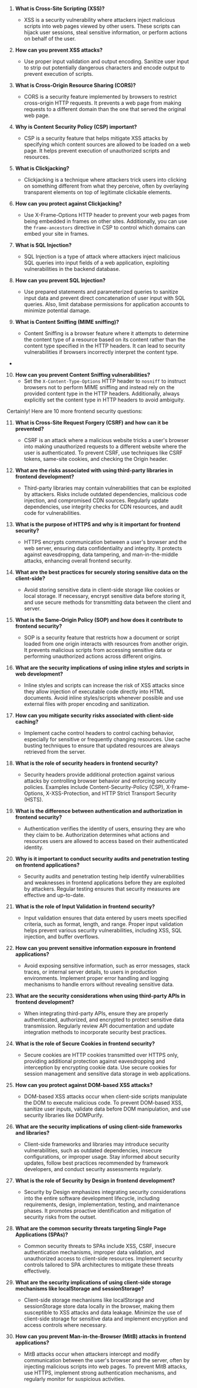 

1. **What is Cross-Site Scripting (XSS)?**
   - XSS is a security vulnerability where attackers inject malicious scripts into web pages viewed by other users. These scripts can hijack user sessions, steal sensitive information, or perform actions on behalf of the user.

2. **How can you prevent XSS attacks?**
   - Use proper input validation and output encoding. Sanitize user input to strip out potentially dangerous characters and encode output to prevent execution of scripts.

3. **What is Cross-Origin Resource Sharing (CORS)?**
   - CORS is a security feature implemented by browsers to restrict cross-origin HTTP requests. It prevents a web page from making requests to a different domain than the one that served the original web page.

4. **Why is Content Security Policy (CSP) important?**
   - CSP is a security feature that helps mitigate XSS attacks by specifying which content sources are allowed to be loaded on a web page. It helps prevent execution of unauthorized scripts and resources.

5. **What is Clickjacking?**
   - Clickjacking is a technique where attackers trick users into clicking on something different from what they perceive, often by overlaying transparent elements on top of legitimate clickable elements.

6. **How can you protect against Clickjacking?**
   - Use X-Frame-Options HTTP header to prevent your web pages from being embedded in frames on other sites. Additionally, you can use the `frame-ancestors` directive in CSP to control which domains can embed your site in frames.

7. **What is SQL Injection?**
   - SQL Injection is a type of attack where attackers inject malicious SQL queries into input fields of a web application, exploiting vulnerabilities in the backend database.

8. **How can you prevent SQL Injection?**
   - Use prepared statements and parameterized queries to sanitize input data and prevent direct concatenation of user input with SQL queries. Also, limit database permissions for application accounts to minimize potential damage.

9. **What is Content Sniffing (MIME sniffing)?**
   - Content Sniffing is a browser feature where it attempts to determine the content type of a resource based on its content rather than the content type specified in the HTTP headers. It can lead to security vulnerabilities if browsers incorrectly interpret the content type.
- 

10. **How can you prevent Content Sniffing vulnerabilities?**
    - Set the `X-Content-Type-Options` HTTP header to `nosniff` to instruct browsers not to perform MIME sniffing and instead rely on the provided content type in the HTTP headers. Additionally, always explicitly set the content type in HTTP headers to avoid ambiguity.

Certainly! Here are 10 more frontend security questions:

11. **What is Cross-Site Request Forgery (CSRF) and how can it be prevented?**
    - CSRF is an attack where a malicious website tricks a user's browser into making unauthorized requests to a different website where the user is authenticated. To prevent CSRF, use techniques like CSRF tokens, same-site cookies, and checking the Origin header.

12. **What are the risks associated with using third-party libraries in frontend development?**
    - Third-party libraries may contain vulnerabilities that can be exploited by attackers. Risks include outdated dependencies, malicious code injection, and compromised CDN sources. Regularly update dependencies, use integrity checks for CDN resources, and audit code for vulnerabilities.

13. **What is the purpose of HTTPS and why is it important for frontend security?**
    - HTTPS encrypts communication between a user's browser and the web server, ensuring data confidentiality and integrity. It protects against eavesdropping, data tampering, and man-in-the-middle attacks, enhancing overall frontend security.

14. **What are the best practices for securely storing sensitive data on the client-side?**
    - Avoid storing sensitive data in client-side storage like cookies or local storage. If necessary, encrypt sensitive data before storing it, and use secure methods for transmitting data between the client and server.

15. **What is the Same-Origin Policy (SOP) and how does it contribute to frontend security?**
    - SOP is a security feature that restricts how a document or script loaded from one origin interacts with resources from another origin. It prevents malicious scripts from accessing sensitive data or performing unauthorized actions across different origins.

16. **What are the security implications of using inline styles and scripts in web development?**
    - Inline styles and scripts can increase the risk of XSS attacks since they allow injection of executable code directly into HTML documents. Avoid inline styles/scripts whenever possible and use external files with proper encoding and sanitization.

17. **How can you mitigate security risks associated with client-side caching?**
    - Implement cache control headers to control caching behavior, especially for sensitive or frequently changing resources. Use cache busting techniques to ensure that updated resources are always retrieved from the server.

18. **What is the role of security headers in frontend security?**
    - Security headers provide additional protection against various attacks by controlling browser behavior and enforcing security policies. Examples include Content-Security-Policy (CSP), X-Frame-Options, X-XSS-Protection, and HTTP Strict Transport Security (HSTS).

19. **What is the difference between authentication and authorization in frontend security?**
    - Authentication verifies the identity of users, ensuring they are who they claim to be. Authorization determines what actions and resources users are allowed to access based on their authenticated identity.

20. **Why is it important to conduct security audits and penetration testing on frontend applications?**
    - Security audits and penetration testing help identify vulnerabilities and weaknesses in frontend applications before they are exploited by attackers. Regular testing ensures that security measures are effective and up-to-date.

21. **What is the role of Input Validation in frontend security?**
    - Input validation ensures that data entered by users meets specified criteria, such as format, length, and range. Proper input validation helps prevent various security vulnerabilities, including XSS, SQL injection, and buffer overflows.

22. **How can you prevent sensitive information exposure in frontend applications?**
    - Avoid exposing sensitive information, such as error messages, stack traces, or internal server details, to users in production environments. Implement proper error handling and logging mechanisms to handle errors without revealing sensitive data.

23. **What are the security considerations when using third-party APIs in frontend development?**
    - When integrating third-party APIs, ensure they are properly authenticated, authorized, and encrypted to protect sensitive data transmission. Regularly review API documentation and update integration methods to incorporate security best practices.

24. **What is the role of Secure Cookies in frontend security?**
    - Secure cookies are HTTP cookies transmitted over HTTPS only, providing additional protection against eavesdropping and interception by encrypting cookie data. Use secure cookies for session management and sensitive data storage in web applications.

25. **How can you protect against DOM-based XSS attacks?**
    - DOM-based XSS attacks occur when client-side scripts manipulate the DOM to execute malicious code. To prevent DOM-based XSS, sanitize user inputs, validate data before DOM manipulation, and use security libraries like DOMPurify.

26. **What are the security implications of using client-side frameworks and libraries?**
    - Client-side frameworks and libraries may introduce security vulnerabilities, such as outdated dependencies, insecure configurations, or improper usage. Stay informed about security updates, follow best practices recommended by framework developers, and conduct security assessments regularly.

27. **What is the role of Security by Design in frontend development?**
    - Security by Design emphasizes integrating security considerations into the entire software development lifecycle, including requirements, design, implementation, testing, and maintenance phases. It promotes proactive identification and mitigation of security risks from the outset.

28. **What are the common security threats targeting Single Page Applications (SPAs)?**
    - Common security threats to SPAs include XSS, CSRF, insecure authentication mechanisms, improper data validation, and unauthorized access to client-side resources. Implement security controls tailored to SPA architectures to mitigate these threats effectively.

29. **What are the security implications of using client-side storage mechanisms like localStorage and sessionStorage?**
    - Client-side storage mechanisms like localStorage and sessionStorage store data locally in the browser, making them susceptible to XSS attacks and data leakage. Minimize the use of client-side storage for sensitive data and implement encryption and access controls where necessary.

30. **How can you prevent Man-in-the-Browser (MitB) attacks in frontend applications?**
    - MitB attacks occur when attackers intercept and modify communication between the user's browser and the server, often by injecting malicious scripts into web pages. To prevent MitB attacks, use HTTPS, implement strong authentication mechanisms, and regularly monitor for suspicious activities.